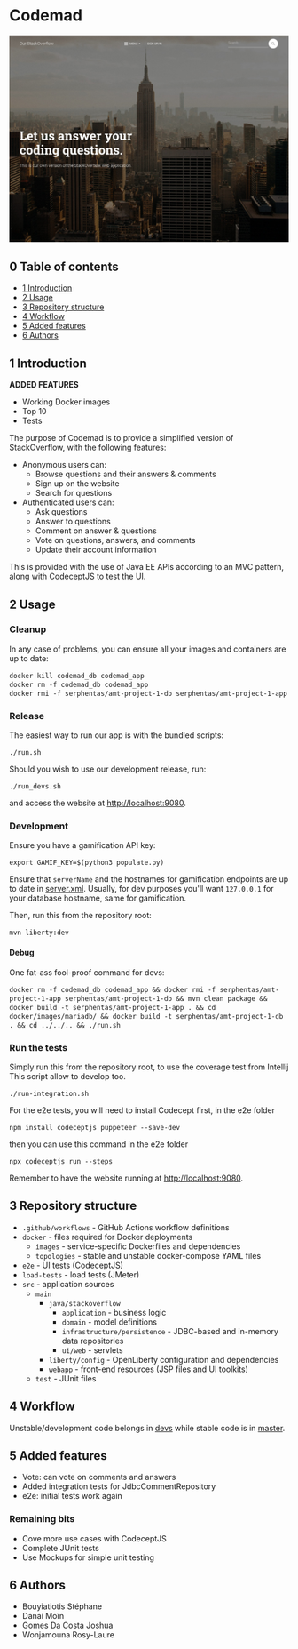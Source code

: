# Codemad

![](img/homepage.jpg)

## 0 Table of contents

- [1 Introduction](#1-introduction)
- [2 Usage](#2-usage)
- [3 Repository structure](#3-repository-structure)
- [4 Workflow](#4-workflow)
- [5 Added features](#5-added-features)
- [6 Authors](#6-authors)

## 1 Introduction

**ADDED FEATURES**
- Working Docker images
- Top 10
- Tests

The purpose of Codemad is to provide a simplified version of StackOverflow, with the following features:

- Anonymous users can:
  - Browse questions and their answers & comments
  - Sign up on the website
  - Search for questions
- Authenticated users can:
  - Ask questions
  - Answer to questions
  - Comment on answer & questions
  - Vote on questions, answers, and comments
  - Update their account information

This is provided with the use of Java EE APIs according to an MVC pattern, along with CodeceptJS to test the UI.

## 2 Usage

### Cleanup

In any case of problems, you can ensure all your images and containers are up to date:

```
docker kill codemad_db codemad_app
docker rm -f codemad_db codemad_app
docker rmi -f serphentas/amt-project-1-db serphentas/amt-project-1-app
```

### Release

The easiest way to run our app is with the bundled scripts:

```
./run.sh
```

Should you wish to use our development release, run:

```
./run_devs.sh
```

and access the website at [http://localhost:9080](http://localhost:9080).

### Development

Ensure you have a gamification API key:

```
export GAMIF_KEY=$(python3 populate.py)
```

Ensure that `serverName` and the hostnames for gamification endpoints are up to date in [server.xml](src/main/liberty/config/server.xml). Usually, for dev purposes you'll want `127.0.0.1` for your database hostname, same for gamification.

Then, run this from the repository root:

```
mvn liberty:dev
```

#### Debug

One fat-ass fool-proof command for devs:

```
docker rm -f codemad_db codemad_app && docker rmi -f serphentas/amt-project-1-app serphentas/amt-project-1-db && mvn clean package && docker build -t serphentas/amt-project-1-app . && cd docker/images/mariadb/ && docker build -t serphentas/amt-project-1-db . && cd ../../.. && ./run.sh
```

### Run the tests

Simply run this from the repository root, to use the coverage test from Intellij
This script allow to develop too.

```
./run-integration.sh
```

For the e2e tests, you will need to install Codecept first, in the e2e folder
```
npm install codeceptjs puppeteer --save-dev
```
then you can use this command in the e2e folder
```
npx codeceptjs run --steps
```

Remember to have the website running at [http://localhost:9080](http://localhost:9080).

## 3 Repository structure

- `.github/workflows` - GitHub Actions workflow definitions
- `docker` - files required for Docker deployments
  - `images` - service-specific Dockerfiles and dependencies
  - `topologies` - stable and unstable docker-compose YAML files
- `e2e` - UI tests (CodeceptJS)
- `load-tests` - load tests (JMeter)
- `src` - application sources
  - `main`
    - `java/stackoverflow`
      - `application` - business logic
      - `domain` - model definitions
      - `infrastructure/persistence` - JDBC-based and in-memory data repositories
      - `ui/web` - servlets
    - `liberty/config` - OpenLiberty configuration and dependencies
    - `webapp` - front-end resources (JSP files and UI toolkits)
  - `test` - JUnit files

## 4 Workflow

Unstable/development code belongs in [devs](https://github.com/AMT-Long-Du-Zboub/amt-project-1/tree/devs) while stable code is in [master](https://github.com/AMT-Long-Du-Zboub/amt-project-1/tree/master).

## 5 Added features

- Vote: can vote on comments and answers
- Added integration tests for JdbcCommentRepository
- e2e: initial tests work again

### Remaining bits

- Cove more use cases with CodeceptJS
- Complete JUnit tests
- Use Mockups for simple unit testing

## 6 Authors

* Bouyiatiotis Stéphane
* Danai Moïn
* Gomes Da Costa Joshua
* Wonjamouna Rosy-Laure
